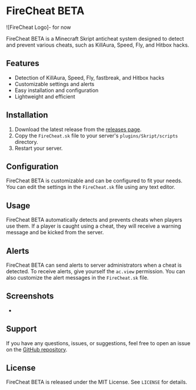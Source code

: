# FireCheat BETA

![FireCheat Logo]- for now

FireCheat BETA is a Minecraft Skript anticheat system designed to detect and prevent various cheats, such as KillAura, Speed, Fly, and Hitbox hacks.

## Features

- Detection of KillAura, Speed, Fly, fastbreak, and Hitbox hacks
- Customizable settings and alerts
- Easy installation and configuration
- Lightweight and efficient

## Installation

1. Download the latest release from the [releases page](https://github.com/HAX-MC/FireCheat/releases).
2. Copy the `FireCheat.sk` file to your server's `plugins/Skript/scripts` directory.
3. Restart your server.

## Configuration

FireCheat BETA is customizable and can be configured to fit your needs. You can edit the settings in the `FireCheat.sk` file using any text editor.

## Usage

FireCheat BETA automatically detects and prevents cheats when players use them. If a player is caught using a cheat, they will receive a warning message and be kicked from the server.

## Alerts

FireCheat BETA can send alerts to server administrators when a cheat is detected. To receive alerts, give yourself the `ac.view` permission. You can also customize the alert messages in the `FireCheat.sk` file.

## Screenshots

-

## Support

If you have any questions, issues, or suggestions, feel free to open an issue on the [GitHub repository](https://github.com/HAX-MC/FireCheat/issues).

## License

FireCheat BETA is released under the MIT License. See `LICENSE` for details.

